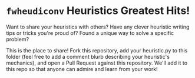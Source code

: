 # `fwheudiconv` Heuristics Greatest Hits!

Want to share your heuristics with others? Have any clever heuristic writing tips or tricks you're proud of? Found a unique way to solve a specific problem?

This is the place to share! Fork this repository, add your heuristic.py to this folder (feel free to add a comment blurb describing your heuristic's mechanics), and open a Pull Request against this repository. We'll add it to this repo so that anyone can admire and learn from your work!
